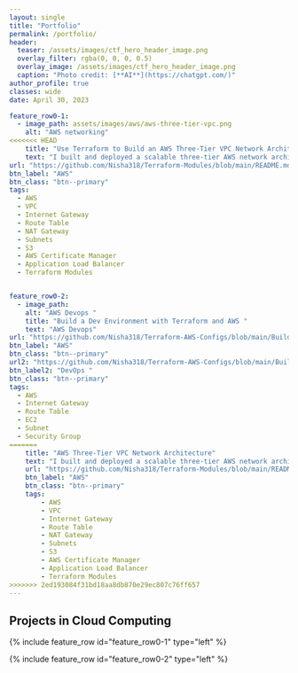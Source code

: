```yaml
---
layout: single
title: "Portfolio"
permalink: /portfolio/
header:
  teaser: /assets/images/ctf_hero_header_image.png
  overlay_filter: rgba(0, 0, 0, 0.5)
  overlay_image: /assets/images/ctf_hero_header_image.png
  caption: "Photo credit: [**AI**](https://chatgpt.com/)"
author_profile: true
classes: wide
date: April 30, 2023

feature_row0-1:
  - image_path: assets/images/aws/aws-three-tier-vpc.png
    alt: "AWS networking"
<<<<<<< HEAD
    title: "Use Terraform to Build an AWS Three-Tier VPC Network Architecture"
    text: "I built and deployed a scalable three-tier AWS network architecture using Terraform modules. This project included configuring a Virtual Private Cloud (VPC) with route tables, subnets, NAT gateways, and an internet gateway. I automated the provisioning of EC2 instances for application hosting within the tiers and integrated S3 for secure data storage. Additionally, I deployed Application Load Balancers to ensure high availability and used AWS Certificate Manager to manage SSL/TLS certificates. This project enhanced my understanding of cloud infrastructure automation and AWS networking best practices."
url: "https://github.com/Nisha318/Terraform-Modules/blob/main/README.md"
btn_label: "AWS"
btn_class: "btn--primary"
tags:
  - AWS
  - VPC
  - Internet Gateway
  - Route Table
  - NAT Gateway
  - Subnets
  - S3
  - AWS Certificate Manager
  - Application Load Balancer
  - Terraform Modules


feature_row0-2:
  - image_path:  
    alt: "AWS Devops "
    title: "Build a Dev Environment with Terraform and AWS "
    text: "AWS Devops"
url: "https://github.com/Nisha318/Terraform-AWS-Configs/blob/main/Build%20a%20Dev%20Environment%20with%20Terraform%20and%20AWS/README.md"
btn_label: "AWS"
btn_class: "btn--primary"
url2: "https://github.com/Nisha318/Terraform-AWS-Configs/blob/main/Build%20a%20Dev%20Environment%20with%20Terraform%20and%20AWS/README.md "
btn_label2: "DevOps "
btn_class: "btn--primary"
tags:
  - AWS
  - Internet Gateway
  - Route Table
  - EC2
  - Subnet
  - Security Group   
=======
    title: "AWS Three-Tier VPC Network Architecture"
    text: "I built and deployed a scalable three-tier AWS network architecture using Terraform modules. This project included configuring a Virtual Private Cloud (VPC) with route tables, subnets, NAT gateways, and an internet gateway. I automated the provisioning of EC2 instances for application hosting within the tiers and integrated S3 for secure data storage. Additionally, I deployed Application Load Balancers to ensure high availability and used AWS Certificate Manager to manage SSL/TLS certificates. This project enhanced my understanding of cloud infrastructure automation and AWS networking best practices."
    url: "https://github.com/Nisha318/Terraform-Modules/blob/main/README.md"
    btn_label: "AWS"
    btn_class: "btn--primary"
    tags:
        - AWS
        - VPC
        - Internet Gateway
        - Route Table
        - NAT Gateway
        - Subnets
        - S3
        - AWS Certificate Manager
        - Application Load Balancer
        - Terraform Modules
>>>>>>> 2ed193084f31bd18aa8db870e29ec807c76ff657
---
```


## Projects in Cloud Computing

{% include feature_row id="feature_row0-1" type="left" %}
<a name="Use Terraform to Build an AWS Three-Tier VPC Network Architecture"></a>

{% include feature_row id="feature_row0-2" type="left" %}
<a name="Buid a Dev Environment with Terraform and AWS"></a>
